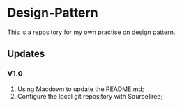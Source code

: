 # Design-Pattern
This is a repository for my own practise on design pattern.

## Updates
### V1.0
1. Using Macdown to update the README.md;
2. Configure the local git repository with SourceTree;

